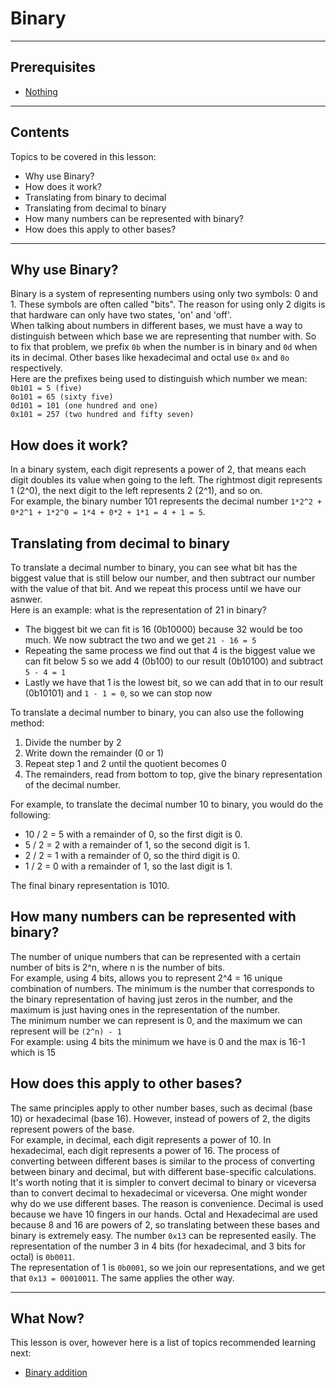 # Binary

---

## Prerequisites

- [Nothing](Binary.md#binary)

---

## Contents

Topics to be covered in this lesson:

- Why use Binary?
- How does it work?
- Translating from binary to decimal
- Translating from decimal to binary
- How many numbers can be represented with binary?
- How does this apply to other bases?

---

## Why use Binary?

Binary is a system of representing numbers using only two symbols: 0 and 1. These symbols are often called "bits". The reason for using only 2 digits is that hardware can only have two states, 'on' and 'off'.  
When talking about numbers in different bases, we must have a way to distinguish between which base we are representing that number with. So to fix that problem, we prefix ``0b`` when the number is in binary and ``0d`` when its in decimal. Other bases like hexadecimal and octal use ``0x`` and ``0o`` respectively.  
Here are the prefixes being used to distinguish which number we mean:  
``0b101 = 5 (five)``  
``0o101 = 65 (sixty five)``  
``0d101 = 101 (one hundred and one)``  
``0x101 = 257 (two hundred and fifty seven)``

## How does it work?

In a binary system, each digit represents a power of 2, that means each digit doubles its value when going to the left. The rightmost digit represents 1 (2^0), the next digit to the left represents 2 (2^1), and so on.  
For example, the binary number 101 represents the decimal number ``1*2^2 + 0*2^1 + 1*2^0 = 1*4 + 0*2 + 1*1 = 4 + 1 = 5``.

## Translating from decimal to binary

To translate a decimal number to binary, you can see what bit has the biggest value that is still below our number, and then subtract our number with the value of that bit. And we repeat this process until we have our asnwer.  
Here is an example: what is the representation of 21 in binary?
- The biggest bit we can fit is 16 (0b10000) because 32 would be too much. We now subtract the two and we get ``21 - 16 = 5``  
- Repeating the same process we find out that 4 is the biggest value we can fit below 5 so we add 4 (0b100) to our result (0b10100) and subtract ``5 - 4 = 1``
- Lastly we have that 1 is the lowest bit, so we can add that in to our result (0b10101) and ``1 - 1 = 0``, so we can stop now

To translate a decimal number to binary, you can also use the following method:
1. Divide the number by 2
2. Write down the remainder (0 or 1)
3. Repeat step 1 and 2 until the quotient becomes 0
4. The remainders, read from bottom to top, give the binary representation of the decimal number.

For example, to translate the decimal number 10 to binary, you would do the following:

* 10 / 2 = 5 with a remainder of 0, so the first digit is 0.
* 5 / 2 = 2 with a remainder of 1, so the second digit is 1.
* 2 / 2 = 1 with a remainder of 0, so the third digit is 0.
* 1 / 2 = 0 with a remainder of 1, so the last digit is 1.

The final binary representation is 1010.

## How many numbers can be represented with binary?

The number of unique numbers that can be represented with a certain number of bits is 2^n, where n is the number of bits.  
For example, using 4 bits, allows you to represent 2^4 = 16 unique combination of numbers. The minimum is the number that corresponds to the binary representation of having just zeros in the number, and the maximum is just having ones in the representation of the number.  
The minimum number we can represent is 0, and the maximum we can represent will be ``(2^n) - 1``  
For example: using 4 bits the minimum we have is 0 and the max is 16-1 which is 15

## How does this apply to other bases?

The same principles apply to other number bases, such as decimal (base 10) or hexadecimal (base 16). 
However, instead of powers of 2, the digits represent powers of the base.  
For example, in decimal, each digit represents a power of 10. In hexadecimal, each digit represents a power of 16. The process of converting between different bases is similar to the process of converting between binary and decimal, but with different base-specific calculations. It's worth noting that it is simpler to convert decimal to binary or viceversa than to convert decimal to hexadecimal or viceversa.
One might wonder why do we use different bases. The reason is convenience. Decimal is used because we have 10 fingers in our hands. Octal and Hexadecimal are used because 8 and 16 are powers of 2, so translating between these bases and binary is extremely easy.
The number `0x13` can be represented easily. The representation of the number 3 in 4 bits (for hexadecimal, and 3 bits for octal) is `0b0011`.  
The representation of 1 is ``0b0001``, so we join our representations, and we get that ``0x13 = 00010011``. The same applies the other way.

---
## What Now?

This lesson is over, however here is a list of topics recommended learning next:

- [Binary addition](Binary%20Addition.md#binary-addition)
